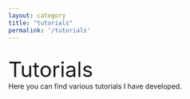```yaml
---
layout: category
title: "tutorials"
permalink: '/tutorials'
---
```


<br>
<div style="font-size:3em;">Tutorials</div>
Here you can find various tutorials I have developed.
